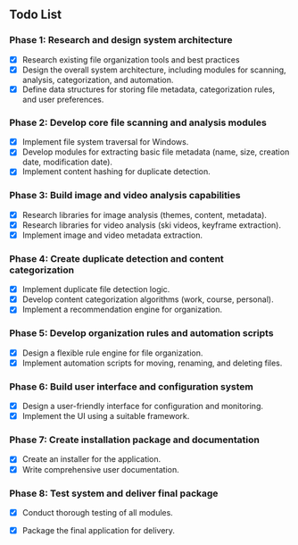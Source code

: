 ## Todo List

### Phase 1: Research and design system architecture
- [x] Research existing file organization tools and best practices
- [x] Design the overall system architecture, including modules for scanning, analysis, categorization, and automation.
- [x] Define data structures for storing file metadata, categorization rules, and user preferences.

### Phase 2: Develop core file scanning and analysis modules
- [x] Implement file system traversal for Windows.
- [x] Develop modules for extracting basic file metadata (name, size, creation date, modification date).
- [x] Implement content hashing for duplicate detection.

### Phase 3: Build image and video analysis capabilities
- [x] Research libraries for image analysis (themes, content, metadata).
- [x] Research libraries for video analysis (ski videos, keyframe extraction).
- [x] Implement image and video metadata extraction.

### Phase 4: Create duplicate detection and content categorization
- [x] Implement duplicate file detection logic.
- [x] Develop content categorization algorithms (work, course, personal).
- [x] Implement a recommendation engine for organization.

### Phase 5: Develop organization rules and automation scripts
- [x] Design a flexible rule engine for file organization.
- [x] Implement automation scripts for moving, renaming, and deleting files.

### Phase 6: Build user interface and configuration system
- [x] Design a user-friendly interface for configuration and monitoring.
- [x] Implement the UI using a suitable framework.

### Phase 7: Create installation package and documentation
- [x] Create an installer for the application.
- [x] Write comprehensive user documentation.

### Phase 8: Test system and deliver final package
- [x] Conduct thorough testing of all modules.
- [x] Package the final application for delivery.


